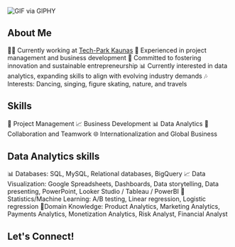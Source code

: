 
![GIF via GIPHY](https://media.giphy.com/media/RhMmGFlRGT1UtgGTaD/giphy.gif)

## About Me
👩‍💼 Currently working at [Tech-Park Kaunas](https://www.techpark.lt/)
🚀 Experienced in project management and business development
🌱 Committed to fostering innovation and sustainable entrepreneurship
📊 Currently interested in data analytics, expanding skills to align with evolving industry demands
🎶 Interests: Dancing, singing, figure skating, nature, and travels
  
## Skills
💼 Project Management
📈 Business Development
📊 Data Analytics
🤝 Collaboration and Teamwork
🌐 Internationalization and Global Business


## Data Analytics skills 
📊 Databases: SQL, MySQL, Relational databases, BigQuery
📈 Data Visualization: Google Spreadsheets, Dashboards, Data storytelling, Data presenting, PowerPoint, Looker Studio / Tableau / PowerBI
🧮 Statistics/Machine Learning: A/B testing, Linear regression, Logistic regression
🚀Domain Knowledge: Product Analytics, Marketing Analytics, Payments Analytics, Monetization Analytics, Risk Analyst, Financial Analyst

## Let's Connect!
